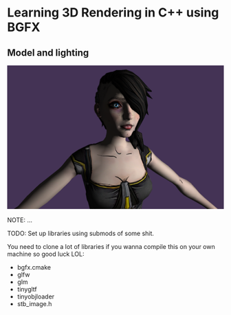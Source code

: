 # Learning 3D Rendering in C++ using BGFX

## Model and lighting
![alt text](./ReadMe/screenshot001.png)

NOTE: ...

TODO: Set up libraries using submods of some shit.

You need to clone a lot of libraries if you wanna compile this on your own machine so good luck LOL:
- bgfx.cmake
- glfw
- glm
- tinygltf
- tinyobjloader
- stb_image.h